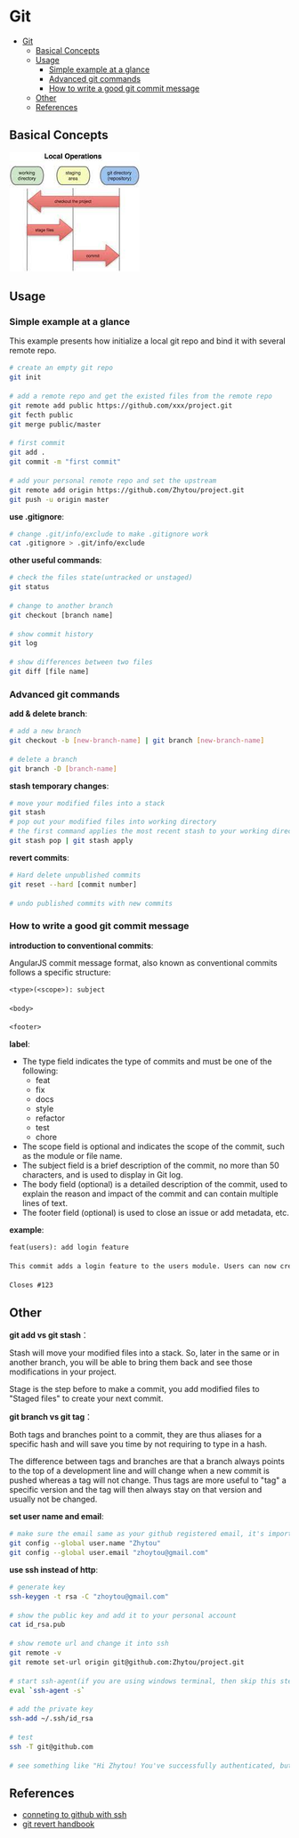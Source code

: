 # Git

- [Git](#git)
  - [Basical Concepts](#basical-concepts)
  - [Usage](#usage)
    - [Simple example at a glance](#simple-example-at-a-glance)
    - [Advanced git commands](#advanced-git-commands)
    - [How to write a good git commit message](#how-to-write-a-good-git-commit-message)
  - [Other](#other)
  - [References](#references)

## Basical Concepts

![git workflow](../img/git_workflow.jpg)

## Usage

### Simple example at a glance

This example presents how initialize a local git repo and bind it with several remote repo.

``` bash
# create an empty git repo
git init

# add a remote repo and get the existed files from the remote repo
git remote add public https://github.com/xxx/project.git
git fecth public
git merge public/master

# first commit
git add .
git commit -m "first commit"

# add your personal remote repo and set the upstream 
git remote add origin https://github.com/Zhytou/project.git
git push -u origin master
```

**use .gitignore**:

``` bash
# change .git/info/exclude to make .gitignore work
cat .gitignore > .git/info/exclude
```

**other useful commands**:

``` bash
# check the files state(untracked or unstaged)
git status

# change to another branch
git checkout [branch name]

# show commit history
git log

# show differences between two files
git diff [file name]
```

### Advanced git commands

**add & delete branch**:

``` bash
# add a new branch
git checkout -b [new-branch-name] | git branch [new-branch-name]

# delete a branch
git branch -D [branch-name]
```

**stash temporary changes**:

``` bash
# move your modified files into a stack
git stash
# pop out your modified files into working directory
# the first command applies the most recent stash to your working directory and then removes it from the stash list, while the second one applies the most recent stash to your working directory, but does not remove it from the stash list. 
git stash pop | git stash apply
```

**revert commits**:

``` bash
# Hard delete unpublished commits
git reset --hard [commit number]

# undo published commits with new commits
```

### How to write a good git commit message

**introduction to conventional commits**:

AngularJS commit message format, also known as conventional commits follows a specific structure:

``` txt
<type>(<scope>): subject

<body>

<footer>
```

**label**:

- The type field indicates the type of commits and must be one of the following:
  - feat
  - fix
  - docs
  - style
  - refactor
  - test
  - chore
- The scope field is optional and indicates the scope of the commit, such as the module or file name.
- The subject field is a brief description of the commit, no more than 50 characters, and is used to display in Git log.
- The body field (optional) is a detailed description of the commit, used to explain the reason and impact of the commit and can contain multiple lines of text.
- The footer field (optional) is used to close an issue or add metadata, etc.

**example**:

``` txt
feat(users): add login feature

This commit adds a login feature to the users module. Users can now create accounts and log in to the application using their email address and password. This feature required changes to the user model and the addition of several new routes and templates.

Closes #123
```

## Other

**git add vs git stash**：

Stash will move your modified files into a stack. So, later in the same or in another branch, you will be able to bring them back and see those modifications in your project.

Stage is the step before to make a commit, you add modified files to "Staged files" to create your next commit.

**git branch vs git tag**：

Both tags and branches point to a commit, they are thus aliases for a specific hash and will save you time by not requiring to type in a hash.

The difference between tags and branches are that a branch always points to the top of a development line and will change when a new commit is pushed whereas a tag will not change. Thus tags are more useful to "tag" a specific version and the tag will then always stay on that version and usually not be changed.

**set user name and email**:

``` bash
# make sure the email same as your github registered email, it's important to count your contribution
git config --global user.name "Zhytou"
git config --global user.email "zhoytou@gmail.com"
```

**use ssh instead of http**:

``` bash
# generate key
ssh-keygen -t rsa -C "zhoytou@gmail.com"

# show the public key and add it to your personal account
cat id_rsa.pub

# show remote url and change it into ssh
git remote -v
git remote set-url origin git@github.com:Zhytou/project.git

# start ssh-agent(if you are using windows terminal, then skip this step)
eval `ssh-agent -s`

# add the private key
ssh-add ~/.ssh/id_rsa

# test 
ssh -T git@github.com

# see something like "Hi Zhytou! You've successfully authenticated, but GitHub does not provide shell access", then you're ready to go
```

## References

- [conneting to github with ssh](https://docs.github.com/en/authentication/connecting-to-github-with-ssh)
- [git revert handbook](https://git-scm.com/book/en/v2/Git-Tools-Advanced-Merging#_undoing_merges)
